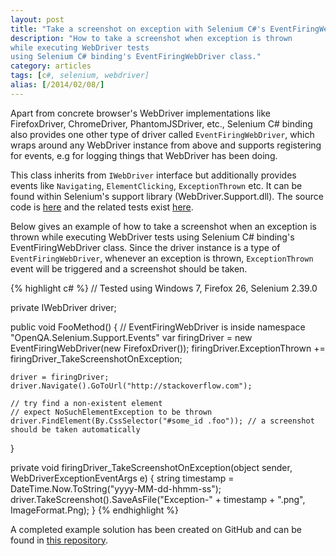 ```yaml
---
layout: post
title: "Take a screenshot on exception with Selenium C#'s EventFiringWebDriver"
description: "How to take a screenshot when exception is thrown
while executing WebDriver tests
using Selenium C# binding's EventFiringWebDriver class."
category: articles
tags: [c#, selenium, webdriver]
alias: [/2014/02/08/]
---
```

Apart from concrete browser's WebDriver implementations like
FirefoxDriver, ChromeDriver, PhantomJSDriver, etc.,
Selenium C# binding also provides one other type of driver called `EventFiringWebDriver`,
which wraps around any WebDriver instance from above
and supports registering for events,
e.g for logging things that WebDriver has been doing.

This class inherits from `IWebDriver` interface
but additionally provides events like `Navigating`, `ElementClicking`, `ExceptionThrown` etc.
It can be found within Selenium's support library (WebDriver.Support.dll).
The source code is [here][EventFiringWebDriver.cs]
and the related tests exist [here][EventFiringWebDriverTest.cs].

Below gives an example of
how to take a screenshot when an exception is thrown while executing WebDriver tests
using Selenium C# binding's EventFiringWebDriver class.
Since the driver instance is a type of `EventFiringWebDriver`,
whenever an exception is thrown,
`ExceptionThrown` event will be triggered and a screenshot should be taken.

{% highlight c# %}
// Tested using Windows 7, Firefox 26, Selenium 2.39.0

private IWebDriver driver;

public void FooMethod() {
	// EventFiringWebDriver is inside namespace "OpenQA.Selenium.Support.Events"
	var firingDriver = new EventFiringWebDriver(new FirefoxDriver());
	firingDriver.ExceptionThrown += firingDriver_TakeScreenshotOnException;

	driver = firingDriver;
	driver.Navigate().GoToUrl("http://stackoverflow.com");

	// try find a non-existent element
	// expect NoSuchElementException to be thrown
	driver.FindElement(By.CssSelector("#some_id .foo")); // a screenshot should be taken automatically
}

private void firingDriver_TakeScreenshotOnException(object sender, WebDriverExceptionEventArgs e) {
	string timestamp = DateTime.Now.ToString("yyyy-MM-dd-hhmm-ss");
	driver.TakeScreenshot().SaveAsFile("Exception-" + timestamp + ".png", ImageFormat.Png);
}
{% endhighlight %}

A completed example solution has been created on GitHub
and can be found in [this repository][Example Repository].

[EventFiringWebDriver.cs]: https://code.google.com/p/selenium/source/browse/dotnet/src/support/Events/EventFiringWebDriver.cs
[EventFiringWebDriverTest.cs]: https://code.google.com/p/selenium/source/browse/dotnet/test/support/Events/EventFiringWebDriverTest.cs
[Example Repository]: https://github.com/yizeng/EventFiringWebDriverExamples
